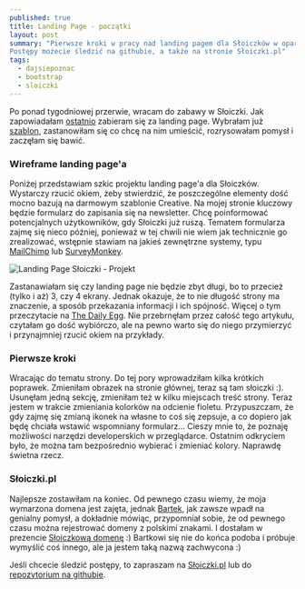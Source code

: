 ```yaml
---
published: true
title: Landing Page - początki
layout: post
summary: "Pierwsze kroki w pracy nad landing pagem dla Słoiczków w oparciu o gotowy szablon Bootstrap. Przedstawienie docelowego projektu. Ciekawe czy uda mi się go wykonać... 
Postępy możecie śledzić na githubie, a także na stronie Słoiczki.pl"
tags: 
  - dajsiepoznac
  - bootstrap
  - sloiczki
---
```



Po ponad tygodniowej przerwie, wracam do zabawy w Słoiczki. Jak zapowiadałam [ostatnio](http://pumiko.pl/2016/03/06/logo-landing-page-wireframe.html) zabieram się za landing page. Wybrałam już [szablon](http://startbootstrap.com/template-overviews/creative/), zastanowiłam się co chcę na nim umieścić, rozrysowałam pomysł i zaczęłam się bawić.


<h3>Wireframe landing page'a</h3>


Poniżej przedstawiam szkic projektu landing page'a dla Słoiczków. Wystarczy rzucić okiem, żeby stwierdzić, że poszczególne elementy dość mocno bazują na darmowym szablonie Creative. 
Na mojej stronie kluczowy będzie formularz do zapisania się na newsletter. Chcę poinformować potencjalnych użytkowników, gdy Słoiczki już ruszą. Tematem formularza zajmę się nieco później, ponieważ w tej chwili nie wiem jak technicznie go zrealizować, wstępnie stawiam na jakieś zewnętrzne systemy, typu [MailChimp](http://mailchimp.com/features/custom-forms/) lub [SurveyMonkey](https://www.surveymonkey.com/pricing/?ut_source=header).
 
 
<img class="ctr" src="https://dl.dropbox.com/s/tcn729izyo31mz4/landing_page.jpg" alt="Landing Page Słoiczki - Projekt">


Zastanawiałam się czy landing page nie będzie zbyt długi, bo to przecież (tylko i aż) 3, czy 4 ekrany. Jednak okazuje, że to nie długość strony ma znaczenie, a sposób przekazania informacji i ich spójność. Więcej o tym przeczytacie na [The Daily Egg](http://blog.crazyegg.com/2016/02/23/high-performing-landing-pages/). Nie przebrnęłam przez całość tego artykułu, czytałam go dość wybiórczo, ale na pewno warto się do niego przymierzyć i przynajmniej rzucić okiem na przykłady.
 
 
<h3>Pierwsze kroki</h3> 


Wracając do tematu strony. Do tej pory wprowadziłam kilka krótkich poprawek. Zmieniłam obrazek na stronie głównej, teraz są tam słoiczki :). Usunęłam jedną sekcję, zmieniłam też w kilku miejscach treść strony. Teraz jestem w trakcie zmieniania kolorków na odcienie fioletu. Przypuszczam, że gdy zajmę się zmianą ikonek na własne to coś się zepsuje, a co dopiero jak będę chciała wstawić wspomniany formularz... Cieszy mnie to, że poznaję możliwości narzędzi developerskich w przeglądarce. Ostatnim odkryciem było, że można tam bezpośrednio wybierać i zmieniać kolory. Naprawdę świetna rzecz.


<h3>Słoiczki.pl</h3>


Najlepsze zostawiłam na koniec. Od pewnego czasu wiemy, że moja wymarzona domena jest zajęta, jednak [Bartek](http://donpiekarz.pl/), jak zawsze wpadł na genialny pomysł, a dokładnie mówiąc, przypomniał sobie, że od pewnego czasu można rejestrować domeny z polskimi znakami. I dostałam w prezencie [Słoiczkową domenę](http://słoiczki.pl/) :) Bartkowi się nie do końca podoba i próbuje wymyślić coś innego, ale ja jestem  taką nazwą zachwycona :)

Jeśli chcecie śledzić postępy, to zapraszam na [Słoiczki.pl](http://słoiczki.pl/) lub do [repozytorium na githubie](https://github.com/pumiko/SloiczkiLanding).

